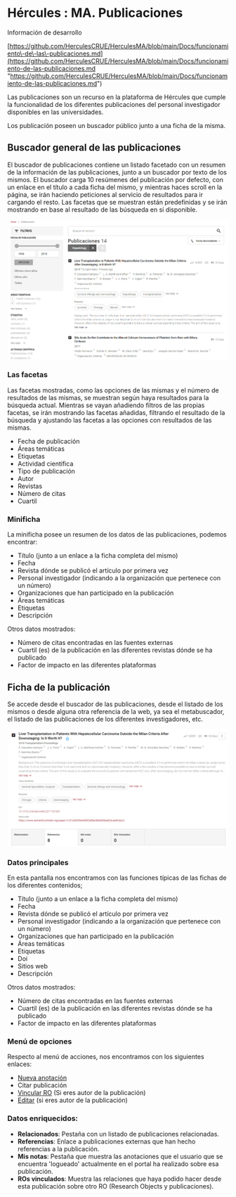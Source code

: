 # Hércules : MA. Publicaciones



  


Información de desarrollo

[https://github.com/HerculesCRUE/HerculesMA/blob/main/Docs/funcionamiento\-de\-las\-publicaciones.md](https://github.com/HerculesCRUE/HerculesMA/blob/main/Docs/funcionamiento-de-las-publicaciones.md "https://github.com/HerculesCRUE/HerculesMA/blob/main/Docs/funcionamiento-de-las-publicaciones.md")

  


Las publicaciones son un recurso en la plataforma de Hércules que cumple la funcionalidad de los diferentes publicaciones del personal investigador disponibles en las universidades.

Los publicación poseen un buscador público junto a una ficha de la misma.

## Buscador general de las publicaciones

El buscador de publicaciones contiene un listado facetado con un resumen de la información de las publicaciones, junto a un buscador por texto de los mismos. El buscador carga 10 resúmenes del publicación por defecto, con un enlace en el título a cada ficha del mismo, y mientras haces scroll en la página, se irán haciendo peticiones al servicio de resultados para ir cargando el resto. Las facetas que se muestran están predefinidas y se irán mostrando en base al resultado de las búsqueda en sí disponible.

![Resumen del buscador de publicaciones](/attachments/598147457/598148088.png?effects=drop-shadow "Resumen del buscador de publicaciones")

### Las facetas

Las facetas mostradas, como las opciones de las mismas y el número de resultados de las mismas, se muestran según haya resultados para la búsqueda actual. Mientras se vayan añadiendo filtros de las propias facetas, se irán mostrando las facetas añadidas, filtrando el resultado de la búsqueda y ajustando las facetas a las opciones con resultados de las mismas.

* Fecha de publicación
* Áreas temáticas
* Etiquetas
* Actividad científica
* Tipo de publicación
* Autor
* Revistas
* Número de citas
* Cuartil

### Minificha

La minificha posee un resumen de los datos de las publicaciones, podemos encontrar:

* Título (junto a un enlace a la ficha completa del mismo)
* Fecha
* Revista dónde se publicó el artículo por primera vez
* Personal investigador (indicando a la organización que pertenece con un número)
* Organizaciones que han participado en la publicación
* Áreas temáticas
* Etiquetas
* Descripción

Otros datos mostrados:

* Número de citas encontradas en las fuentes externas
* Cuartil (es) de la publicación en las diferentes revistas dónde se ha publicado
* Factor de impacto en las diferentes plataformas

## Ficha de la publicación

Se accede desde el buscador de las publicaciones, desde el listado de los mismos o desde alguna otra referencia de la web, ya sea el metabuscador, el listado de las publicaciones de los diferentes investigadores, etc.

![Sección de una publicación cualquiera](/attachments/598147457/598148089.png?effects=drop-shadow "Sección de una publicación cualquiera")

### Datos principales

En esta pantalla nos encontramos con las funciones típicas de las fichas de los diferentes contenidos; 

* Título (junto a un enlace a la ficha completa del mismo)
* Fecha
* Revista dónde se publicó el artículo por primera vez
* Personal investigador (indicando a la organización que pertenece con un número)
* Organizaciones que han participado en la publicación
* Áreas temáticas
* Etiquetas
* Doi
* Sitios web
* Descripción

Otros datos mostrados:

* Número de citas encontradas en las fuentes externas
* Cuartil (es) de la publicación en las diferentes revistas dónde se ha publicado
* Factor de impacto en las diferentes plataformas

### Menú de opciones

Respecto al menú de acciones, nos encontramos con los siguientes enlaces:

* [Nueva anotación](https://confluence.um.es/confluence/display/HERCULES/MA.+Anotaciones+sobre+los+ROs?src=contextnavpagetreemode "https://confluence.um.es/confluence/display/HERCULES/MA.+Anotaciones+sobre+los+ROs?src=contextnavpagetreemode")
* Citar publicación
* [Vincular RO](https://confluence.um.es/confluence/display/HERCULES/MA.+ROs+vinculados?src=contextnavpagetreemode "https://confluence.um.es/confluence/display/HERCULES/MA.+ROs+vinculados?src=contextnavpagetreemode") (Si eres autor de la publicación)
* [Editar](https://confluence.um.es/confluence/pages/viewpage.action?pageId=564822031&src=contextnavpagetreemode "https://confluence.um.es/confluence/pages/viewpage.action?pageId=564822031&src=contextnavpagetreemode") (si eres autor de la publicación)

### Datos enriquecidos:

* **Relacionados**: Pestaña con un listado de publicaciones relacionadas.
* **Referencias**: Enlace a publicaciones externas que han hecho referencias a la publicación.
* **Mis notas**: Pestaña que muestra las anotaciones que el usuario que se encuentra 'logueado' actualmente en el portal ha realizado sobre esa publicación.
* **ROs vinculados**: Muestra las relaciones que haya podido hacer desde esta publicación sobre otro RO (Research Objects y publicaciones).




